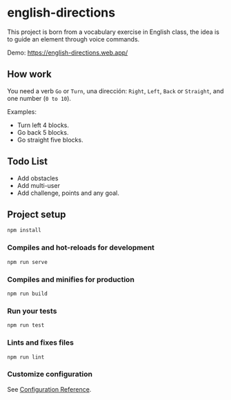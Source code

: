 # english-directions

This project is born from a vocabulary exercise in English class, the idea is to guide an element through voice commands.

Demo: https://english-directions.web.app/

## How work
You need a verb `Go` or `Turn`, una dirección: `Right`, `Left`, `Back` or `Straight`, and one number (`0 to 10`).

Examples:
- Turn left 4 blocks.
- Go back 5 blocks.
- Go straight five blocks.

## Todo List
- Add obstacles
- Add multi-user
- Add challenge, points and any goal.

## Project setup
```
npm install
```

### Compiles and hot-reloads for development
```
npm run serve
```

### Compiles and minifies for production
```
npm run build
```

### Run your tests
```
npm run test
```

### Lints and fixes files
```
npm run lint
```

### Customize configuration
See [Configuration Reference](https://cli.vuejs.org/config/).
